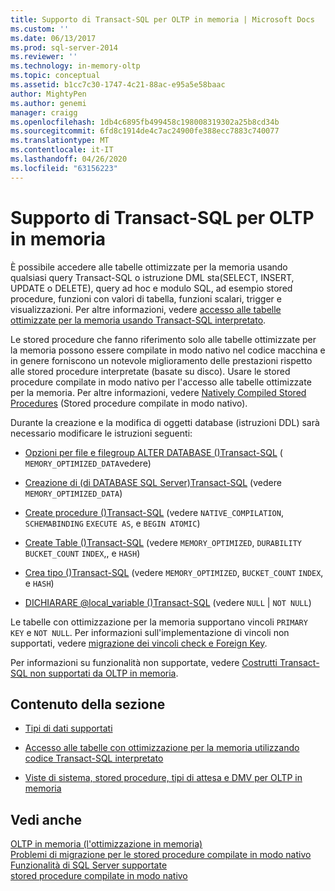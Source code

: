 ```yaml
---
title: Supporto di Transact-SQL per OLTP in memoria | Microsoft Docs
ms.custom: ''
ms.date: 06/13/2017
ms.prod: sql-server-2014
ms.reviewer: ''
ms.technology: in-memory-oltp
ms.topic: conceptual
ms.assetid: b1cc7c30-1747-4c21-88ac-e95a5e58baac
author: MightyPen
ms.author: genemi
manager: craigg
ms.openlocfilehash: 1db4c6895fb499458c198008319302a25b8cd34b
ms.sourcegitcommit: 6fd8c1914de4c7ac24900fe388ecc7883c740077
ms.translationtype: MT
ms.contentlocale: it-IT
ms.lasthandoff: 04/26/2020
ms.locfileid: "63156223"
---
```

# <a name="transact-sql-support-for-in-memory-oltp"></a>Supporto di Transact-SQL per OLTP in memoria
  È possibile accedere alle tabelle ottimizzate per la memoria usando qualsiasi query Transact-SQL o istruzione DML sta(SELECT, INSERT, UPDATE o DELETE), query ad hoc e modulo SQL, ad esempio stored procedure, funzioni con valori di tabella, funzioni scalari, trigger e visualizzazioni. Per altre informazioni, vedere [accesso alle tabelle ottimizzate per la memoria usando Transact-SQL interpretato](accessing-memory-optimized-tables-using-interpreted-transact-sql.md).  
  
 Le stored procedure che fanno riferimento solo alle tabelle ottimizzate per la memoria possono essere compilate in modo nativo nel codice macchina e in genere forniscono un notevole miglioramento delle prestazioni rispetto alle stored procedure interpretate (basate su disco). Usare le stored procedure compilate in modo nativo per l'accesso alle tabelle ottimizzate per la memoria. Per altre informazioni, vedere [Natively Compiled Stored Procedures](natively-compiled-stored-procedures.md) (Stored procedure compilate in modo nativo).  
  
 Durante la creazione e la modifica di oggetti database (istruzioni DDL) sarà necessario modificare le istruzioni seguenti:  
  
-   [Opzioni per file e filegroup ALTER DATABASE &#40;&#41;Transact-SQL](/sql/t-sql/statements/alter-database-transact-sql-file-and-filegroup-options) ( `MEMORY_OPTIMIZED_DATA`vedere)  
  
-   [Creazione di &#40;di DATABASE SQL Server&#41;Transact-SQL](/sql/t-sql/statements/create-database-sql-server-transact-sql) (vedere `MEMORY_OPTIMIZED_DATA`)  
  
-   [Create procedure &#40;&#41;Transact-SQL](/sql/t-sql/statements/create-procedure-transact-sql) (vedere `NATIVE_COMPILATION`, `SCHEMABINDING` `EXECUTE AS`, e `BEGIN ATOMIC`)  
  
-   [Create Table &#40;&#41;Transact-SQL](/sql/t-sql/statements/create-table-transact-sql) (vedere `MEMORY_OPTIMIZED`, `DURABILITY` `BUCKET_COUNT` `INDEX`,, e `HASH`)  
  
-   [Crea tipo &#40;&#41;Transact-SQL](/sql/t-sql/statements/create-type-transact-sql) (vedere `MEMORY_OPTIMIZED`, `BUCKET_COUNT` `INDEX`, e `HASH`)  
  
-   [DICHIARARE @local_variable &#40;&#41;Transact-SQL](/sql/t-sql/language-elements/declare-local-variable-transact-sql) (vedere `NULL`  |  `NOT NULL`)  
  
 Le tabelle con ottimizzazione per la memoria supportano vincoli `PRIMARY KEY` e `NOT NULL`. Per informazioni sull'implementazione di vincoli non supportati, vedere [migrazione dei vincoli check e Foreign Key](../../database-engine/migrating-check-and-foreign-key-constraints.md).  
  
 Per informazioni su funzionalità non supportate, vedere [Costrutti Transact-SQL non supportati da OLTP in memoria](transact-sql-constructs-not-supported-by-in-memory-oltp.md).  
  
## <a name="in-this-section"></a>Contenuto della sezione  
  
-   [Tipi di dati supportati](supported-data-types-for-in-memory-oltp.md)  
  
-   [Accesso alle tabelle con ottimizzazione per la memoria utilizzando codice Transact-SQL interpretato](accessing-memory-optimized-tables-using-interpreted-transact-sql.md)  
  
-   [Viste di sistema, stored procedure, tipi di attesa e DMV per OLTP in memoria](../../database-engine/system-views-stored-procedures-dmvs-and-wait-types-for-in-memory-oltp.md)  
  
## <a name="see-also"></a>Vedi anche  
 [OLTP in memoria &#40;l'ottimizzazione in memoria&#41;](in-memory-oltp-in-memory-optimization.md)   
 [Problemi di migrazione per le stored procedure compilate in modo nativo](migration-issues-for-natively-compiled-stored-procedures.md)   
 [Funzionalità di SQL Server supportate](unsupported-sql-server-features-for-in-memory-oltp.md)   
 [stored procedure compilate in modo nativo](natively-compiled-stored-procedures.md)  
  
  
